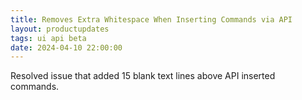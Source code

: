 ```yaml
---
title: Removes Extra Whitespace When Inserting Commands via API
layout: productupdates
tags: ui api beta
date: 2024-04-10 22:00:00
---
```

Resolved issue that added 15 blank text lines above API inserted commands. 
